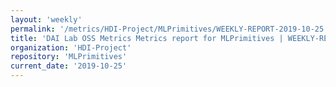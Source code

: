 ```yaml
---
layout: 'weekly'
permalink: '/metrics/HDI-Project/MLPrimitives/WEEKLY-REPORT-2019-10-25'
title: 'DAI Lab OSS Metrics Metrics report for MLPrimitives | WEEKLY-REPORT-2019-10-25'
organization: 'HDI-Project'
repository: 'MLPrimitives'
current_date: '2019-10-25'
---
```

